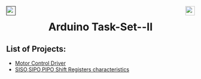 <div>
<a href=""><img src="https://img.shields.io/badge/Platform%3A%20-TinkerCad-blue" align="left" height="25"></a>
<a href="https://bi0s.in/"><img src="https://img.shields.io/badge/Bi0s-Hardware-black" align="right" height="25"></a>
</div>

<div align="center">
    <h1>Arduino Task-Set--II</h1>
</div>


## List of Projects:

- [Motor Control Driver](https://github.com/hitaarthh/Hardware-Task-Set---II/tree/main/Motor_Control_Driver)
- [SISO,SIPO,PIPO Shift Registers characteristics](https://github.com/hitaarthh/Arduino-Task-Set---II/tree/main/shiftRegister_characterstics%20)

